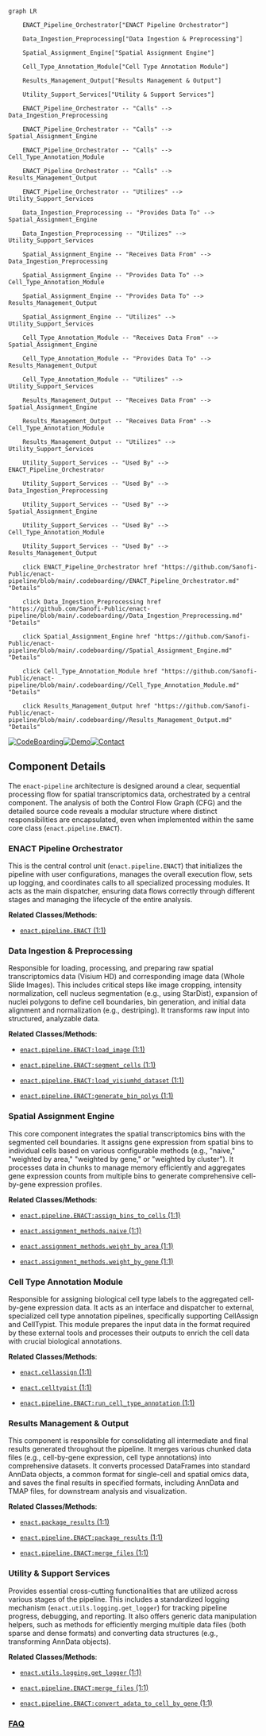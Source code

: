 ```mermaid

graph LR

    ENACT_Pipeline_Orchestrator["ENACT Pipeline Orchestrator"]

    Data_Ingestion_Preprocessing["Data Ingestion & Preprocessing"]

    Spatial_Assignment_Engine["Spatial Assignment Engine"]

    Cell_Type_Annotation_Module["Cell Type Annotation Module"]

    Results_Management_Output["Results Management & Output"]

    Utility_Support_Services["Utility & Support Services"]

    ENACT_Pipeline_Orchestrator -- "Calls" --> Data_Ingestion_Preprocessing

    ENACT_Pipeline_Orchestrator -- "Calls" --> Spatial_Assignment_Engine

    ENACT_Pipeline_Orchestrator -- "Calls" --> Cell_Type_Annotation_Module

    ENACT_Pipeline_Orchestrator -- "Calls" --> Results_Management_Output

    ENACT_Pipeline_Orchestrator -- "Utilizes" --> Utility_Support_Services

    Data_Ingestion_Preprocessing -- "Provides Data To" --> Spatial_Assignment_Engine

    Data_Ingestion_Preprocessing -- "Utilizes" --> Utility_Support_Services

    Spatial_Assignment_Engine -- "Receives Data From" --> Data_Ingestion_Preprocessing

    Spatial_Assignment_Engine -- "Provides Data To" --> Cell_Type_Annotation_Module

    Spatial_Assignment_Engine -- "Provides Data To" --> Results_Management_Output

    Spatial_Assignment_Engine -- "Utilizes" --> Utility_Support_Services

    Cell_Type_Annotation_Module -- "Receives Data From" --> Spatial_Assignment_Engine

    Cell_Type_Annotation_Module -- "Provides Data To" --> Results_Management_Output

    Cell_Type_Annotation_Module -- "Utilizes" --> Utility_Support_Services

    Results_Management_Output -- "Receives Data From" --> Spatial_Assignment_Engine

    Results_Management_Output -- "Receives Data From" --> Cell_Type_Annotation_Module

    Results_Management_Output -- "Utilizes" --> Utility_Support_Services

    Utility_Support_Services -- "Used By" --> ENACT_Pipeline_Orchestrator

    Utility_Support_Services -- "Used By" --> Data_Ingestion_Preprocessing

    Utility_Support_Services -- "Used By" --> Spatial_Assignment_Engine

    Utility_Support_Services -- "Used By" --> Cell_Type_Annotation_Module

    Utility_Support_Services -- "Used By" --> Results_Management_Output

    click ENACT_Pipeline_Orchestrator href "https://github.com/Sanofi-Public/enact-pipeline/blob/main/.codeboarding//ENACT_Pipeline_Orchestrator.md" "Details"

    click Data_Ingestion_Preprocessing href "https://github.com/Sanofi-Public/enact-pipeline/blob/main/.codeboarding//Data_Ingestion_Preprocessing.md" "Details"

    click Spatial_Assignment_Engine href "https://github.com/Sanofi-Public/enact-pipeline/blob/main/.codeboarding//Spatial_Assignment_Engine.md" "Details"

    click Cell_Type_Annotation_Module href "https://github.com/Sanofi-Public/enact-pipeline/blob/main/.codeboarding//Cell_Type_Annotation_Module.md" "Details"

    click Results_Management_Output href "https://github.com/Sanofi-Public/enact-pipeline/blob/main/.codeboarding//Results_Management_Output.md" "Details"

```

[![CodeBoarding](https://img.shields.io/badge/Generated%20by-CodeBoarding-9cf?style=flat-square)](https://github.com/CodeBoarding/GeneratedOnBoardings)[![Demo](https://img.shields.io/badge/Try%20our-Demo-blue?style=flat-square)](https://www.codeboarding.org/demo)[![Contact](https://img.shields.io/badge/Contact%20us%20-%20contact@codeboarding.org-lightgrey?style=flat-square)](mailto:contact@codeboarding.org)



## Component Details



The `enact-pipeline` architecture is designed around a clear, sequential processing flow for spatial transcriptomics data, orchestrated by a central component. The analysis of both the Control Flow Graph (CFG) and the detailed source code reveals a modular structure where distinct responsibilities are encapsulated, even when implemented within the same core class (`enact.pipeline.ENACT`).



### ENACT Pipeline Orchestrator

This is the central control unit (`enact.pipeline.ENACT`) that initializes the pipeline with user configurations, manages the overall execution flow, sets up logging, and coordinates calls to all specialized processing modules. It acts as the main dispatcher, ensuring data flows correctly through different stages and managing the lifecycle of the entire analysis.





**Related Classes/Methods**:



- <a href="https://github.com/Sanofi-Public/enact-pipeline/blob/master/src/enact/pipeline.py#L1-L1" target="_blank" rel="noopener noreferrer">`enact.pipeline.ENACT` (1:1)</a>





### Data Ingestion & Preprocessing

Responsible for loading, processing, and preparing raw spatial transcriptomics data (Visium HD) and corresponding image data (Whole Slide Images). This includes critical steps like image cropping, intensity normalization, cell nucleus segmentation (e.g., using StarDist), expansion of nuclei polygons to define cell boundaries, bin generation, and initial data alignment and normalization (e.g., destriping). It transforms raw input into structured, analyzable data.





**Related Classes/Methods**:



- <a href="https://github.com/Sanofi-Public/enact-pipeline/blob/master/src/enact/pipeline.py#L1-L1" target="_blank" rel="noopener noreferrer">`enact.pipeline.ENACT:load_image` (1:1)</a>

- <a href="https://github.com/Sanofi-Public/enact-pipeline/blob/master/src/enact/pipeline.py#L1-L1" target="_blank" rel="noopener noreferrer">`enact.pipeline.ENACT:segment_cells` (1:1)</a>

- <a href="https://github.com/Sanofi-Public/enact-pipeline/blob/master/src/enact/pipeline.py#L1-L1" target="_blank" rel="noopener noreferrer">`enact.pipeline.ENACT:load_visiumhd_dataset` (1:1)</a>

- <a href="https://github.com/Sanofi-Public/enact-pipeline/blob/master/src/enact/pipeline.py#L1-L1" target="_blank" rel="noopener noreferrer">`enact.pipeline.ENACT:generate_bin_polys` (1:1)</a>





### Spatial Assignment Engine

This core component integrates the spatial transcriptomics bins with the segmented cell boundaries. It assigns gene expression from spatial bins to individual cells based on various configurable methods (e.g., "naive," "weighted by area," "weighted by gene," or "weighted by cluster"). It processes data in chunks to manage memory efficiently and aggregates gene expression counts from multiple bins to generate comprehensive cell-by-gene expression profiles.





**Related Classes/Methods**:



- <a href="https://github.com/Sanofi-Public/enact-pipeline/blob/master/src/enact/pipeline.py#L1-L1" target="_blank" rel="noopener noreferrer">`enact.pipeline.ENACT:assign_bins_to_cells` (1:1)</a>

- <a href="https://github.com/Sanofi-Public/enact-pipeline/blob/master/src/enact/assignment_methods/naive.py#L1-L1" target="_blank" rel="noopener noreferrer">`enact.assignment_methods.naive` (1:1)</a>

- <a href="https://github.com/Sanofi-Public/enact-pipeline/blob/master/src/enact/assignment_methods/weight_by_area.py#L1-L1" target="_blank" rel="noopener noreferrer">`enact.assignment_methods.weight_by_area` (1:1)</a>

- <a href="https://github.com/Sanofi-Public/enact-pipeline/blob/master/src/enact/assignment_methods/weight_by_gene.py#L1-L1" target="_blank" rel="noopener noreferrer">`enact.assignment_methods.weight_by_gene` (1:1)</a>





### Cell Type Annotation Module

Responsible for assigning biological cell type labels to the aggregated cell-by-gene expression data. It acts as an interface and dispatcher to external, specialized cell type annotation pipelines, specifically supporting CellAssign and CellTypist. This module prepares the input data in the format required by these external tools and processes their outputs to enrich the cell data with crucial biological annotations.





**Related Classes/Methods**:



- <a href="https://github.com/Sanofi-Public/enact-pipeline/blob/master/src/enact/cellassign.py#L1-L1" target="_blank" rel="noopener noreferrer">`enact.cellassign` (1:1)</a>

- <a href="https://github.com/Sanofi-Public/enact-pipeline/blob/master/src/enact/celltypist.py#L1-L1" target="_blank" rel="noopener noreferrer">`enact.celltypist` (1:1)</a>

- <a href="https://github.com/Sanofi-Public/enact-pipeline/blob/master/src/enact/pipeline.py#L1-L1" target="_blank" rel="noopener noreferrer">`enact.pipeline.ENACT:run_cell_type_annotation` (1:1)</a>





### Results Management & Output

This component is responsible for consolidating all intermediate and final results generated throughout the pipeline. It merges various chunked data files (e.g., cell-by-gene expression, cell type annotations) into comprehensive datasets. It converts processed DataFrames into standard AnnData objects, a common format for single-cell and spatial omics data, and saves the final results in specified formats, including AnnData and TMAP files, for downstream analysis and visualization.





**Related Classes/Methods**:



- <a href="https://github.com/Sanofi-Public/enact-pipeline/blob/master/src/enact/package_results.py#L1-L1" target="_blank" rel="noopener noreferrer">`enact.package_results` (1:1)</a>

- <a href="https://github.com/Sanofi-Public/enact-pipeline/blob/master/src/enact/pipeline.py#L1-L1" target="_blank" rel="noopener noreferrer">`enact.pipeline.ENACT:package_results` (1:1)</a>

- <a href="https://github.com/Sanofi-Public/enact-pipeline/blob/master/src/enact/pipeline.py#L1-L1" target="_blank" rel="noopener noreferrer">`enact.pipeline.ENACT:merge_files` (1:1)</a>





### Utility & Support Services

Provides essential cross-cutting functionalities that are utilized across various stages of the pipeline. This includes a standardized logging mechanism (`enact.utils.logging.get_logger`) for tracking pipeline progress, debugging, and reporting. It also offers generic data manipulation helpers, such as methods for efficiently merging multiple data files (both sparse and dense formats) and converting data structures (e.g., transforming AnnData objects).





**Related Classes/Methods**:



- <a href="https://github.com/Sanofi-Public/enact-pipeline/blob/master/src/enact/utils/logging.py#L1-L1" target="_blank" rel="noopener noreferrer">`enact.utils.logging.get_logger` (1:1)</a>

- <a href="https://github.com/Sanofi-Public/enact-pipeline/blob/master/src/enact/pipeline.py#L1-L1" target="_blank" rel="noopener noreferrer">`enact.pipeline.ENACT:merge_files` (1:1)</a>

- <a href="https://github.com/Sanofi-Public/enact-pipeline/blob/master/src/enact/pipeline.py#L1-L1" target="_blank" rel="noopener noreferrer">`enact.pipeline.ENACT:convert_adata_to_cell_by_gene` (1:1)</a>









### [FAQ](https://github.com/CodeBoarding/GeneratedOnBoardings/tree/main?tab=readme-ov-file#faq)
